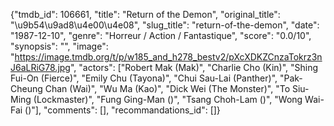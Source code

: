 {"tmdb_id": 106661, "title": "Return of the Demon", "original_title": "\u9b54\u9ad8\u4e00\u4e08", "slug_title": "return-of-the-demon", "date": "1987-12-10", "genre": "Horreur / Action / Fantastique", "score": "0.0/10", "synopsis": "", "image": "https://image.tmdb.org/t/p/w185_and_h278_bestv2/pXcXDKZCnzaTokrz3nJ6aLRiG78.jpg", "actors": ["Robert Mak (Mak)", "Charlie Cho (Kin)", "Shing Fui-On (Fierce)", "Emily Chu (Tayona)", "Chui Sau-Lai (Panther)", "Pak-Cheung Chan (Wai)", "Wu Ma (Kao)", "Dick Wei (The Monster)", "To Siu-Ming (Lockmaster)", "Fung Ging-Man ()", "Tsang Choh-Lam ()", "Wong Wai-Fai ()"], "comments": [], "recommandations_id": []}